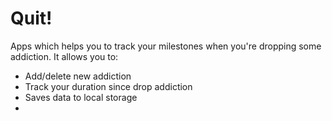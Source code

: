 #  Quit!

Apps which helps you to track your milestones when you're dropping some addiction.
It allows you to: 
* Add/delete new addiction
* Track your duration since drop addiction 
* Saves data to local storage
* 

